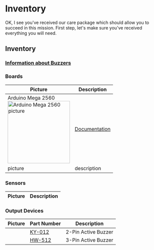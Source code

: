 # Inventory

OK, I see you've received our care package which should allow you to succeed in this mission.
First step, let's make sure you've received everything you will need.

## Inventory

### [Information about Buzzers](./Identfying_Buzzers.md)

### Boards

| Picture | Description |
| --- | --- |
| Arduino Mega 2560<br><img src="https://user-images.githubusercontent.com/15940/207482128-65026fa3-0df1-4b1a-b055-4f9e35ac56e8.png" alt="Arduino Mega 2560 picture" width="200"> | [Documentation](https://docs.arduino.cc/hardware/mega-2560) |
| picture | description |

### Sensors

| Picture | Description |
| --- | --- |

### Output Devices

| Picture | Part Number | Description |
| --- | --- | --- |
| | [KY-012](KY-012.md) | 2-Pin Active Buzzer |
| | [HW-512](HW-512.md) | 3-Pin Active Buzzer |
